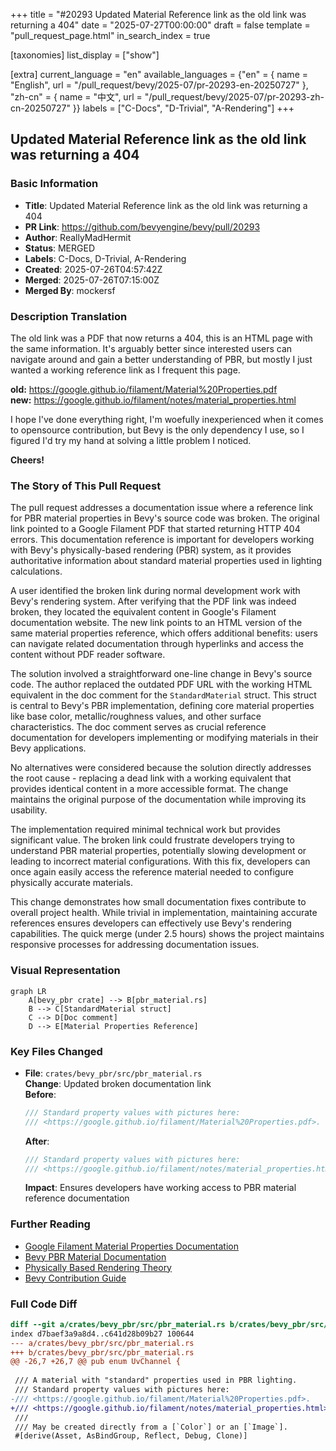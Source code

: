 +++
title = "#20293 Updated Material Reference link as the old link was returning a 404"
date = "2025-07-27T00:00:00"
draft = false
template = "pull_request_page.html"
in_search_index = true

[taxonomies]
list_display = ["show"]

[extra]
current_language = "en"
available_languages = {"en" = { name = "English", url = "/pull_request/bevy/2025-07/pr-20293-en-20250727" }, "zh-cn" = { name = "中文", url = "/pull_request/bevy/2025-07/pr-20293-zh-cn-20250727" }}
labels = ["C-Docs", "D-Trivial", "A-Rendering"]
+++

## Updated Material Reference link as the old link was returning a 404

### Basic Information
- **Title**: Updated Material Reference link as the old link was returning a 404
- **PR Link**: https://github.com/bevyengine/bevy/pull/20293
- **Author**: ReallyMadHermit
- **Status**: MERGED
- **Labels**: C-Docs, D-Trivial, A-Rendering
- **Created**: 2025-07-26T04:57:42Z
- **Merged**: 2025-07-26T07:15:00Z
- **Merged By**: mockersf

### Description Translation
The old link was a PDF that now returns a 404, this is an HTML page with the same information. It's arguably better since interested users can navigate around and gain a better understanding of PBR, but mostly I just wanted a working reference link as I frequent this page.

**old:** https://google.github.io/filament/Material%20Properties.pdf  
**new:** https://google.github.io/filament/notes/material_properties.html

I hope I've done everything right, I'm woefully inexperienced when it comes to opensource contribution, but Bevy is the only dependency I use, so I figured I'd try my hand at solving a little problem I noticed.

**Cheers!**

### The Story of This Pull Request
The pull request addresses a documentation issue where a reference link for PBR material properties in Bevy's source code was broken. The original link pointed to a Google Filament PDF that started returning HTTP 404 errors. This documentation reference is important for developers working with Bevy's physically-based rendering (PBR) system, as it provides authoritative information about standard material properties used in lighting calculations.

A user identified the broken link during normal development work with Bevy's rendering system. After verifying that the PDF link was indeed broken, they located the equivalent content in Google's Filament documentation website. The new link points to an HTML version of the same material properties reference, which offers additional benefits: users can navigate related documentation through hyperlinks and access the content without PDF reader software.

The solution involved a straightforward one-line change in Bevy's source code. The author replaced the outdated PDF URL with the working HTML equivalent in the doc comment for the `StandardMaterial` struct. This struct is central to Bevy's PBR implementation, defining core material properties like base color, metallic/roughness values, and other surface characteristics. The doc comment serves as crucial reference documentation for developers implementing or modifying materials in their Bevy applications.

No alternatives were considered because the solution directly addresses the root cause - replacing a dead link with a working equivalent that provides identical content in a more accessible format. The change maintains the original purpose of the documentation while improving its usability.

The implementation required minimal technical work but provides significant value. The broken link could frustrate developers trying to understand PBR material properties, potentially slowing development or leading to incorrect material configurations. With this fix, developers can once again easily access the reference material needed to configure physically accurate materials.

This change demonstrates how small documentation fixes contribute to overall project health. While trivial in implementation, maintaining accurate references ensures developers can effectively use Bevy's rendering capabilities. The quick merge (under 2.5 hours) shows the project maintains responsive processes for addressing documentation issues.

### Visual Representation
```mermaid
graph LR
    A[bevy_pbr crate] --> B[pbr_material.rs]
    B --> C[StandardMaterial struct]
    C --> D[Doc comment]
    D --> E[Material Properties Reference]
```

### Key Files Changed
- **File**: `crates/bevy_pbr/src/pbr_material.rs`  
  **Change**: Updated broken documentation link  
  **Before**:
  ```rust
  /// Standard property values with pictures here:
  /// <https://google.github.io/filament/Material%20Properties.pdf>.
  ```
  
  **After**:
  ```rust
  /// Standard property values with pictures here:
  /// <https://google.github.io/filament/notes/material_properties.html>.
  ```
  
  **Impact**: Ensures developers have working access to PBR material reference documentation

### Further Reading
- [Google Filament Material Properties Documentation](https://google.github.io/filament/notes/material_properties.html)  
- [Bevy PBR Material Documentation](https://docs.rs/bevy/latest/bevy/pbr/struct.StandardMaterial.html)  
- [Physically Based Rendering Theory](https://en.wikipedia.org/wiki/Physically_based_rendering)  
- [Bevy Contribution Guide](https://github.com/bevyengine/bevy/blob/main/CONTRIBUTING.md)

### Full Code Diff
```diff
diff --git a/crates/bevy_pbr/src/pbr_material.rs b/crates/bevy_pbr/src/pbr_material.rs
index d7baef3a9a8d4..c641d28b09b27 100644
--- a/crates/bevy_pbr/src/pbr_material.rs
+++ b/crates/bevy_pbr/src/pbr_material.rs
@@ -26,7 +26,7 @@ pub enum UvChannel {
 
 /// A material with "standard" properties used in PBR lighting.
 /// Standard property values with pictures here:
-/// <https://google.github.io/filament/Material%20Properties.pdf>.
+/// <https://google.github.io/filament/notes/material_properties.html>.
 ///
 /// May be created directly from a [`Color`] or an [`Image`].
 #[derive(Asset, AsBindGroup, Reflect, Debug, Clone)]
```
